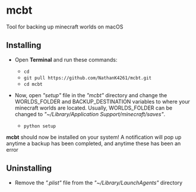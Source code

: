 # mcbt
Tool for backing up minecraft worlds on macOS

## Installing
* Open **Terminal** and run these commands:
  * `cd`
  * `git pull https://github.com/NathanK4261/mcbt.git`
  * `cd mcbt`

* Now, open _"setup"_ file in the _"mcbt"_ directory and change the WORLDS_FOLDER and BACKUP_DESTINATION variables to where your minecraft worlds are located. Usually, WORLDS_FOLDER can be changed to _"~/Library/Application Support/minecraft/saves"_.
  * `python setup `

**mcbt** should now be installed on your system! A notification will pop up anytime a backup has been completed, and anytime these has been an error

## Uninstalling
* Remove the _".plist"_ file from the _"~/Library/LaunchAgents"_ directory
